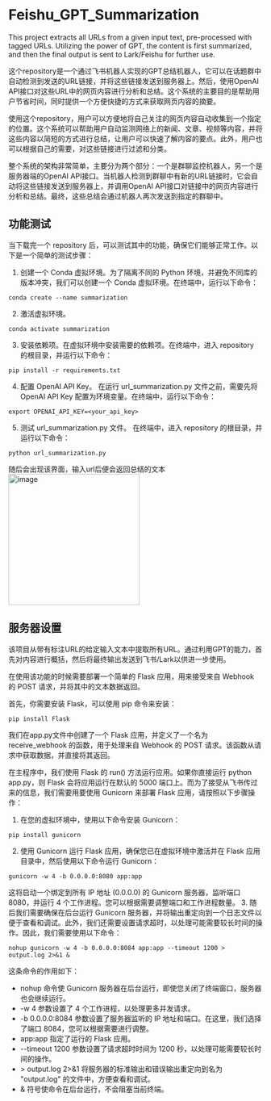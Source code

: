 # Feishu_GPT_Summarization
This project extracts all URLs from a given input text, pre-processed with tagged URLs. Utilizing the power of GPT, the content is first summarized, and then the final output is sent to Lark/Feishu for further use.

这个repository是一个通过飞书机器人实现的GPT总结机器人，它可以在话题群中自动检测到发送的URL链接，并将这些链接发送到服务器上。然后，使用OpenAI API接口对这些URL中的网页内容进行分析和总结。这个系统的主要目的是帮助用户节省时间，同时提供一个方便快捷的方式来获取网页内容的摘要。

使用这个repository，用户可以方便地将自己关注的网页内容自动收集到一个指定的位置。这个系统可以帮助用户自动监测网络上的新闻、文章、视频等内容，并将这些内容以简短的方式进行总结，让用户可以快速了解内容的要点。此外，用户也可以根据自己的需要，对这些链接进行过滤和分类。

整个系统的架构非常简单，主要分为两个部分：一个是群聊监控机器人，另一个是服务器端的OpenAI API接口。当机器人检测到群聊中有新的URL链接时，它会自动将这些链接发送到服务器上，并调用OpenAI API接口对链接中的网页内容进行分析和总结。最终，这些总结会通过机器人再次发送到指定的群聊中。

## 功能测试

当下载完一个 repository 后，可以测试其中的功能，确保它们能够正常工作。以下是一个简单的测试步骤：
1. 创建一个 Conda 虚拟环境。为了隔离不同的 Python 环境，并避免不同库的版本冲突，我们可以创建一个 Conda 虚拟环境。在终端中，运行以下命令：
```
conda create --name summarization
```
2. 激活虚拟环境。
```
conda activate summarization
```
3. 安装依赖项。在虚拟环境中安装需要的依赖项。在终端中，进入 repository 的根目录，并运行以下命令：
```
pip install -r requirements.txt
```
4. 配置 OpenAI API Key。 在运行 url_summarization.py 文件之前，需要先将 OpenAI API Key 配置为环境变量。在终端中，运行以下命令：
```
export OPENAI_API_KEY=<your_api_key>
```
5. 测试 url_summarization.py 文件。 在终端中，进入 repository 的根目录，并运行以下命令：
```
python url_summarization.py
```
随后会出现该界面，输入url后便会返回总结的文本
<img width="260" alt="image" src="https://user-images.githubusercontent.com/44352089/235720296-ea8f707b-e397-4968-a23a-2c7709369eb2.png">


## 服务器设置
该项目从带有标注URL的给定输入文本中提取所有URL。通过利用GPT的能力，首先对内容进行概括，然后将最终输出发送到飞书/Lark以供进一步使用。

在使用该功能的时候需要部署一个简单的 Flask 应用，用来接受来自 Webhook 的 POST 请求，并将其中的文本数据返回。

首先，你需要安装 Flask，可以使用 pip 命令来安装：
```
pip install Flask
```
我们在app.py文件中创建了一个 Flask 应用，并定义了一个名为 receive_webhook 的函数，用于处理来自 Webhook 的 POST 请求。该函数从请求中获取数据，并直接将其返回。

在主程序中，我们使用 Flask 的 run() 方法运行应用。如果你直接运行 python app.py，则 Flask 会将应用运行在默认的 5000 端口上。而为了接受从飞书传过来的信息，我们需要用要使用 Gunicorn 来部署 Flask 应用，请按照以下步骤操作：

1. 在您的虚拟环境中，使用以下命令安装 Gunicorn：
```
pip install gunicorn
```
2. 使用 Gunicorn 运行 Flask 应用，确保您已在虚拟环境中激活并在 Flask 应用目录中，然后使用以下命令运行 Gunicorn：
```
gunicorn -w 4 -b 0.0.0.0:8080 app:app
```
这将启动一个绑定到所有 IP 地址 (0.0.0.0) 的 Gunicorn 服务器，监听端口 8080，并运行 4 个工作进程。您可以根据需要调整端口和工作进程数量。
3. 随后我们需要确保在后台运行 Gunicorn 服务器，并将输出重定向到一个日志文件以便于查看和调试。此外，我们还需要设置请求超时，以处理可能需要较长时间的操作。因此，我们需要使用以下命令：
```
nohup gunicorn -w 4 -b 0.0.0.0:8084 app:app --timeout 1200 > output.log 2>&1 &
```
这条命令的作用如下：
  * nohup 命令使 Gunicorn 服务器在后台运行，即使您关闭了终端窗口，服务器也会继续运行。
  * -w 4 参数设置了 4 个工作进程，以处理更多并发请求。
  * -b 0.0.0.0:8084 参数设置了服务器监听的 IP 地址和端口。在这里，我们选择了端口 8084，您可以根据需要进行调整。
  * app:app 指定了运行的 Flask 应用。
  * --timeout 1200 参数设置了请求超时时间为 1200 秒，以处理可能需要较长时间的操作。
  * \> output.log 2>&1 将服务器的标准输出和错误输出重定向到名为 "output.log" 的文件中，方便查看和调试。
  * & 符号使命令在后台运行，不会阻塞当前终端。
